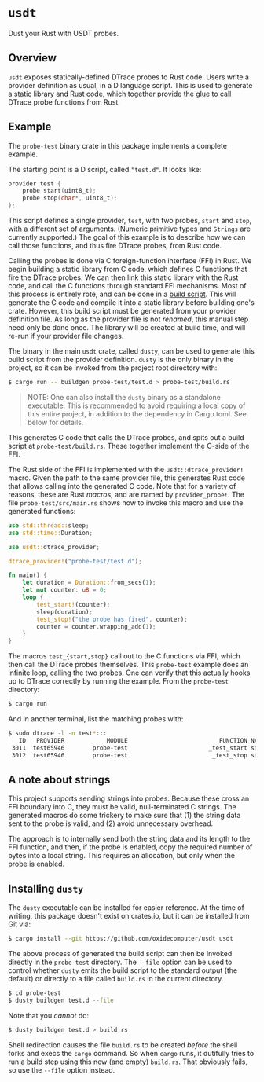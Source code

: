 # `usdt`

Dust your Rust with USDT probes.

## Overview

`usdt` exposes statically-defined DTrace probes to Rust code. Users write a provider definition
as usual, in a D language script. This is used to generate a static library and Rust code, which
together provide the glue to call DTrace probe functions from Rust.

## Example

The `probe-test` binary crate in this package implements a complete example.

The starting point is a D script, called `"test.d"`. It looks like:

```d
provider test {
	probe start(uint8_t);
	probe stop(char*, uint8_t);
};
```

This script defines a single provider, `test`, with two probes, `start` and `stop`,
with a different set of arguments. (Numeric primitive types and `Strings` are currently
supported.) The goal of this example is to describe how we can call those functions,
and thus fire DTrace probes, from Rust code.

Calling the probes is done via C foreign-function interface (FFI) in Rust. We begin
building a static library from C code, which defines C functions that fire the DTrace
probes. We can then link this static library with the Rust code, and call the C functions
through standard FFI mechanisms. Most of this process is entirely rote, and can be
done in a [build script](https://doc.rust-lang.org/cargo/reference/build-scripts.html).
This will generate the C code and compile it into a static library before building
one's crate. However, this build script must be generated from your provider definition
file. As long as the provider file is not _renamed_, this manual step need only be
done once. The library will be created at build time, and will re-run if your provider
file changes.

The binary in the main `usdt` crate, called `dusty`, can be used to generate this
build script from the provider definition. `dusty` is the only binary in the project,
so it can be invoked from the project root directory with:

```bash
$ cargo run -- buildgen probe-test/test.d > probe-test/build.rs
```

> NOTE: One can also install the `dusty` binary as a standalone executable. This
is recommended to avoid requiring a local copy of this entire project, in addition
to the dependency in Cargo.toml. See below for details.

This generates C code that calls the DTrace probes, and spits out a build script
at `probe-test/build.rs`. These together implement the C-side of the FFI.

The Rust side of the FFI is implemented with the `usdt::dtrace_provider!` macro.
Given the path to the same provider file, this generates Rust code that allows
calling into the generated C code. Note that for a variety of reasons, these
are Rust _macros_, and are named by `provider_probe!`. The file
`probe-test/src/main.rs` shows how to invoke this macro and use the generated
functions:

```rust
use std::thread::sleep;
use std::time::Duration;

use usdt::dtrace_provider;

dtrace_provider!("probe-test/test.d");

fn main() {
    let duration = Duration::from_secs(1);
    let mut counter: u8 = 0;
    loop {
        test_start!(counter);
        sleep(duration);
        test_stop!("the probe has fired", counter);
        counter = counter.wrapping_add(1);
    }
}
```

The macros `test_{start,stop}` call out to the C functions via FFI,
which then call the DTrace probes themselves. This `probe-test` example
does an infinite loop, calling the two probes. One can verify that this
actually hooks up to DTrace correctly by running the example. From the
`probe-test` directory:

```bash
$ cargo run
```

And in another terminal, list the matching probes with:

```bash
$ sudo dtrace -l -n test*:::
   ID   PROVIDER            MODULE                          FUNCTION NAME
 3011  test65946        probe-test                       _test_start start
 3012  test65946        probe-test                        _test_stop stop
 ```

## A note about strings

This project supports sending strings into probes. Because these cross an FFI
boundary into C, they must be valid, null-terminated C strings. The generated
macros do some trickery to make sure that (1) the string data sent to the probe
is valid, and (2) avoid unnecessary overhead.

The approach is to internally send both the string data and its length to the
FFI function, and then, if the probe is enabled, copy the required number of
bytes into a local string. This requires an allocation, but only when the probe
is enabled.

## Installing `dusty`

The `dusty` executable can be installed for easier reference. At the time of
writing, this package doesn't exist on crates.io, but it can be installed
from Git via:

```bash
$ cargo install --git https://github.com/oxidecomputer/usdt usdt
```

The above process of generated the build script can then be invoked directly
in the `probe-test` directory. The `--file` option can be used to control
whether `dusty` emits the build script to the standard output (the default)
or directly to a file called `build.rs` in the current directory.

```bash
$ cd probe-test
$ dusty buildgen test.d --file
```

Note that you _cannot_ do:

```bash
$ dusty buildgen test.d > build.rs
```

Shell redirection causes the file `build.rs` to be created _before_ the
shell forks and execs the `cargo` command. So when `cargo` runs, it dutifully
tries to run a build step using this new (and empty) `build.rs`. That obviously
fails, so use the `--file` option instead.
